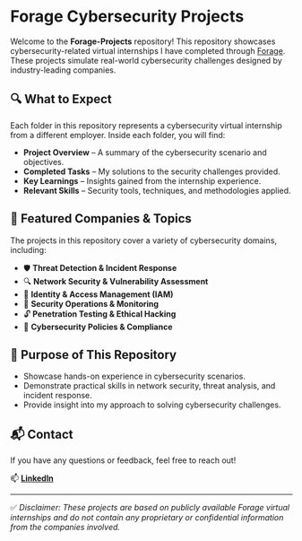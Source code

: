 # Forage Cybersecurity Projects

Welcome to the **Forage-Projects** repository! This repository showcases cybersecurity-related virtual internships I have completed through [Forage](https://www.theforage.com/). These projects simulate real-world cybersecurity challenges designed by industry-leading companies.

## 🔍 What to Expect

Each folder in this repository represents a cybersecurity virtual internship from a different employer. Inside each folder, you will find:

- **Project Overview** – A summary of the cybersecurity scenario and objectives.
- **Completed Tasks** – My solutions to the security challenges provided.
- **Key Learnings** – Insights gained from the internship experience.
- **Relevant Skills** – Security tools, techniques, and methodologies applied.

## 🏢 Featured Companies & Topics

The projects in this repository cover a variety of cybersecurity domains, including:

- 🛡 **Threat Detection & Incident Response**
- 🔍 **Network Security & Vulnerability Assessment**
- 🔑 **Identity & Access Management (IAM)**
- 🚨 **Security Operations & Monitoring**
- 🔓 **Penetration Testing & Ethical Hacking**
- 📜 **Cybersecurity Policies & Compliance**

## 🎯 Purpose of This Repository

- Showcase hands-on experience in cybersecurity scenarios.
- Demonstrate practical skills in network security, threat analysis, and incident response.
- Provide insight into my approach to solving cybersecurity challenges.

## 📬 Contact

If you have any questions or feedback, feel free to reach out! 

📫 **[LinkedIn](https://www.linkedin.com/in/sumit-giri-0111/)** 

---

✅ *Disclaimer: These projects are based on publicly available Forage virtual internships and do not contain any proprietary or confidential information from the companies involved.*

